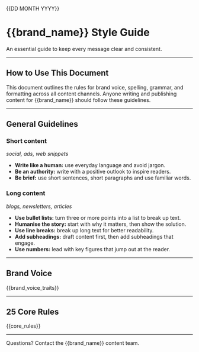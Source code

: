 {{DD MONTH YYYY}}
# {{brand_name}} Style Guide  
An essential guide to keep every message clear and consistent.  

---

## How to Use This Document  
This document outlines the rules for brand voice, spelling, grammar, and formatting across all content channels. Anyone writing and publishing content for {{brand_name}} should follow these guidelines.  

---

## General Guidelines

### Short content  
_social, ads, web snippets_

- **Write like a human:** use everyday language and avoid jargon.  
- **Be an authority:** write with a positive outlook to inspire readers.
- **Be brief:** use short sentences, short paragraphs and use familiar words.

### Long content  
_blogs, newsletters, articles_

- **Use bullet lists:** turn three or more points into a list to break up text.
- **Humanise the story:** start with why it matters, then show the solution.   
- **Use line breaks:** break up long text for better readability.  
- **Add subheadings:** draft content first, then add subheadings that engage.  
- **Use numbers:** lead with key figures that jump out at the reader.

---

## Brand Voice

{{brand_voice_traits}}

---

## 25 Core Rules

{{core_rules}}

---

Questions? Contact the {{brand_name}} content team.
